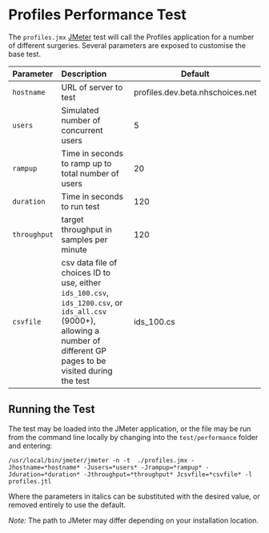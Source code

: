 # Profiles Performance Test

The `profiles.jmx` [JMeter](http://jmeter.apache.org/) test will call the Profiles application for a number of different surgeries.
Several parameters are exposed to customise the base test.


| Parameter                         | Description                                                        | Default               |
|:---------------------------------|:-------------------------------------------------------------------|-----------------------|
| `hostname`                       | URL of server to test                                              | profiles.dev.beta.nhschoices.net|
| `users`                          | Simulated number of concurrent users                               | 5                  |
| `rampup`                         | Time in seconds to ramp up to total number of users                | 20                 |
| `duration`                       | Time in seconds to run test                                        | 120                |
| `throughput`                     | target throughput in samples per minute                            | 120                |
| `csvfile`                        | csv data file of choices ID to use, either `ids_100.csv`, `ids_1200.csv`, or `ids_all.csv` (9000+), allowing a number of different GP pages to be visited during the test | ids_100.cs         |

## Running the Test

The test may be loaded into the JMeter application, or the file may be run from the command line locally by changing into the `test/performance` folder and entering:
```
/usr/local/bin/jmeter/jmeter -n -t  ./profiles.jmx -Jhostname=*hostname* -Jusers=*users* -Jrampup=*rampup* -Jduration=*duration* -Jthroughput=*throughput* Jcsvfile=*csvfile* -l profiles.jtl
```

Where the parameters in italics can be substituted with the desired value, or removed entirely to use the default.

*Note:* The path to JMeter may differ depending on your installation location.
